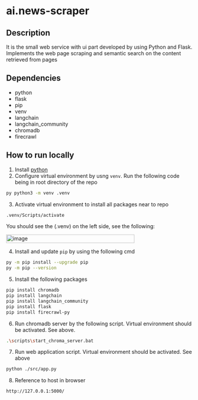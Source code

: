 # ai.news-scraper

## Description
It is the small web service with ui part developed by using Python and Flask. Implements the web page scraping and semantic search on the content retrieved from pages

## Dependencies
- python
- flask
- pip
- venv
- langchain
- langchain_community
- chromadb
- firecrawl

## How to run locally
1. Install [python](https://www.python.org/downloads/)
2. Configure virtual environment by usng `venv`. Run the following code being in root directory of the repo
```bash
py python3 -m venv .venv
```
3. Activate virtual environment to install all packages near to repo
```bash
.venv/Scripts/activate
```
You should see the (.venv) on the left side, see the following:

<img width="347" height="23" alt="image" src="https://github.com/user-attachments/assets/886ea093-d72c-4dd2-baaf-abfc19d60259" />

4. Install and update `pip` by using the following cmd
```bash
py -m pip install --upgrade pip
py -m pip --version
```

5. Install the following packages
```bash
pip install chromadb
pip install langchain
pip install langchain_community
pip install flask
pip install firecrawl-py
```
6. Run chromadb server by the following script. Virtual environment should be activated. See above.
```bash
.\scripts\start_chroma_server.bat
```

7. Run web application script. Virtual environment should be activated. See above
```bash
python ./src/app.py
```

8. Reference to host in browser
```bash
http://127.0.0.1:5000/
```

